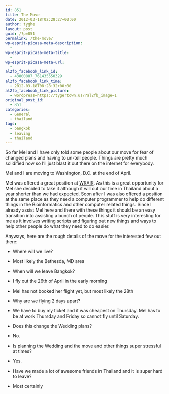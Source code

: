 ```yaml
---
id: 851
title: The Move
date: 2012-03-18T02:28:27+00:00
author: tyghe
layout: post
guid: /?p=851
permalink: /the-move/
wp-esprit-picasa-meta-description:
  - 
wp-esprit-picasa-meta-title:
  - 
wp-esprit-picasa-meta-url:
  - 
al2fb_facebook_link_id:
  - 43800887_761435550329
al2fb_facebook_link_time:
  - 2012-03-18T08:28:32+00:00
al2fb_facebook_link_picture:
  - wordpress=https://tygertown.us/?al2fb_image=1
original_post_id:
  - 851
categories:
  - General
  - thailand
tags:
  - bangkok
  - leaving
  - thailand
---
```

So far Mel and I have only told some people about our move for fear of changed plans and having to un-tell people. Things are pretty much solidified now so I&#8217;ll just blast it out there on the internet for everybody.

Mel and I are moving to Washington, D.C. at the end of April.

Mel was offered a great position at <a title="WRAIR" href="http://wrair-www.army.mil/" target="_blank">WRAIR</a>. As this is a great opportunity for Mel she decided to take it although it will cut our time in Thailand about a year shorter than we had expected. Soon after I was also offered a position at the same place as they need a computer programmer to help do different things in the Bioinformatics and other computer related things. Since I already assist Mel here and there with these things it should be an easy transition into assisting a bunch of people. This stuff is very interesting for me as it involves writing scripts and figuring out new things and ways to help other people do what they need to do easier.

Anyways, here are the rough details of the move for the interested few out there:

  * Where will we live?
  * Most likely the Bethesda, MD area

  * When will we leave Bangkok?
  * I fly out the 26th of April in the early morning
  * Mel has not booked her flight yet, but most likely the 28th

  * Why are we flying 2 days apart?
  * We have to buy my ticket and it was cheapest on Thursday. Mel has to be at work Thursday and Friday so cannot fly until Saturday.

  * Does this change the Wedding plans?
  * No.

  * Is planning the Wedding and the move and other things super stressful at times?
  * Yes.

  * Have we made a lot of awesome friends in Thailand and it is super hard to leave?
  * Most certainly
